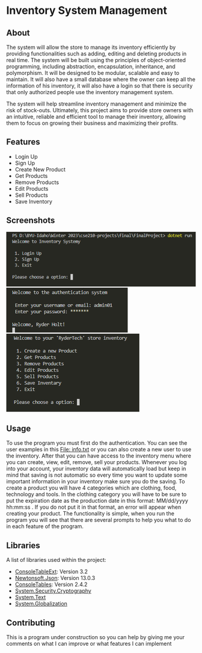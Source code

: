 # Inventory System Management

## About
The system will allow the store to manage its inventory efficiently by providing functionalities such as adding, editing and deleting products in real time. The system will be built using the principles of object-oriented programming, including abstraction, encapsulation, inheritance, and polymorphism. It will be designed to be modular, scalable and easy to maintain. It will also have a small database where the owner can keep all the information of his inventory, it will also have a login so that there is security that only authorized people use the inventory management system.

The system will help streamline inventory management and minimize the risk of stock-outs. Ultimately, this project aims to provide store owners with an intuitive, reliable and efficient tool to manage their inventory, allowing them to focus on growing their business and maximizing their profits.

## Features
* Login Up
* Sign Up
* Create New Product
* Get Products
* Remove Products
* Edit Products
* Sell Products
* Save Inventory

## Screenshots
![Authentication](images/Login.png)
![Login](images/Login_2.png)
![Main Menu](images/Main_menu.png)

## Usage
To use the program you must first do the authentication. You can see the user examples in this [File: info.txt](info.txt) or you can also create a new user to use the inventory.
After that you can have access to the inventory menu where you can create, view, edit, remove, sell your products. Whenever you log into your account, your inventory data will automatically load but keep in mind that saving is not automatic so every time you want to update some important information in your inventory make sure you do the saving.
To create a product you will have 4 categories which are clothing, food, technology and tools.
In the clothing category you will have to be sure to put the expiration date as the production date in this format: MM/dd/yyyy hh:mm:ss . If you do not put it in that format, an error will appear when creating your product.
The functionality is simple, when you run the program you will see that there are several prompts to help you what to do in each feature of the program.

## Libraries
A list of libraries used within the project:
* [ConsoleTableExt](https://github.com/khalidabuhakmeh/ConsoleTables): Version 3.2 
* [Newtonsoft.Json](Newtonsoft.Json): Version 13.0.3
* [ConsoleTables](ConsoleTables): Version 2.4.2
* [System.Security.Cryptography](System.Security.Cryptography)
* [System.Text](System.Text)
* [System.Globalization](System.Globalization)

## Contributing
This is a program under construction so you can help by giving me your comments on what I can improve or what features I can implement

